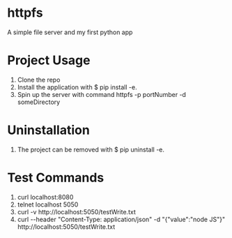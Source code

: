 # httpfs
A simple file server and my first python app

# Project Usage
1. Clone the repo
2. Install the application with $ pip install -e.
3. Spin up the server with command httpfs -p portNumber -d someDirectory

# Uninstallation
1. The project can be removed with $ pip uninstall -e.

# Test Commands
1. curl localhost:8080
2. telnet localhost 5050
3. curl -v http://localhost:5050/testWrite.txt
4. curl --header "Content-Type: application/json" -d "{\"value\":\"node JS\"}" http://localhost:5050/testWrite.txt
